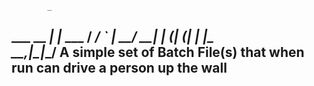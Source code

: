             _       
   ___ __ _| |_ ___ 
  / __/ _` | __/ __|
 | (_| (_| | |_\__ \
  \___\__,_|\__|___/
A simple set of Batch File(s) that when run can drive a person up the wall
--------------------------------------------------------------------------

